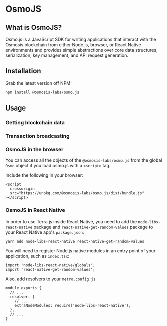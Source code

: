 # OsmoJS


## What is OsmoJS?
Osmo.js is a JavaScript SDK for writing applications that interact with the Osmosis blockchain from either Node.js, browser, or React Native environments and provides simple abstractions over core data structures, serialization, key management, and API request generation.

## Installation

Grab the latest version off NPM:

```sh
npm install @osmosis-labs/osmo.js
```

## Usage

### Getting blockchain data

### Transaction broadcasting

### OsmoJS in the browser

You can access all the objects of the `@osmosis-labs/osmo.js` from the global `Osmo` object if you load osmo.js with a `<script>` tag.

Include the following in your browser:

```
<script
  crossorigin
  src="https://unpkg.com/@osmosis-labs/osmo.js/dist/bundle.js"
></script>
```

### OsmoJS in React Native

In order to use Terra.js inside React Native, you need to add the `node-libs-react-native` package and `react-native-get-random-values` package to your React Native app's `package.json`.

```sh
yarn add node-libs-react-native react-native-get-random-values
```

You will need to register Node.js native modules in an entry point of your application, such as `index.tsx`:

```
import 'node-libs-react-native/globals';
import 'react-native-get-random-values';
```

Also, add resolvers to your `metro.config.js`

```
module.exports {
  // ...
  resolver: {
    // ...
    extraNodeModules: require('node-libs-react-native'),
  },
  // ...
}
```